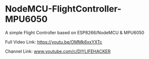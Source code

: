 # NodeMCU-FlightController-MPU6050
A simple Flight Controller based on ESP8266/NodeMCU &amp; MPU6050

Full Video Link: https://youtu.be/OMMk6xxYXTc

Channel Link: www.youtube.com/c/DIYLIFEHACKER
